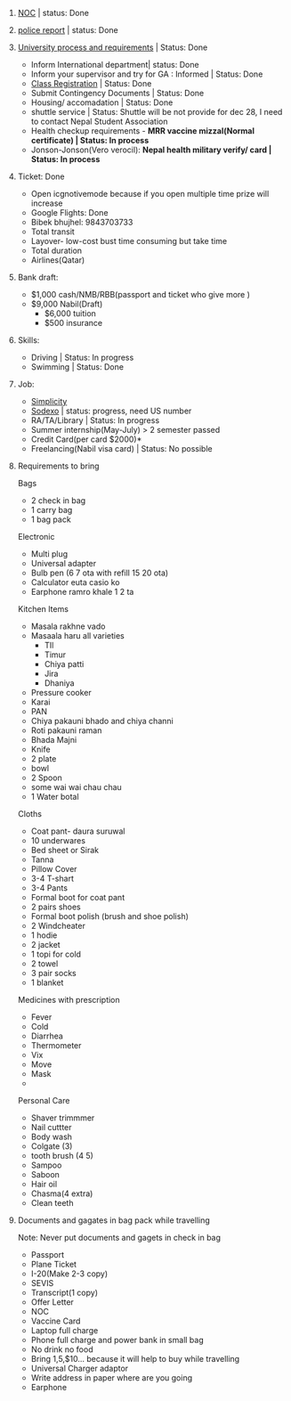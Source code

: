 1. [NOC](https://noc.moest.gov.np/profile) | status: Done
2. [police report](https://opcr.nepalpolice.gov.np/#/login) | status: Done
3. [University process and requirements](https://www.usd.edu/Admissions-and-Aid/International-Admissions/International-Graduate-Student-Checklist) | Status: Done
    * Inform International department| status: Done
    * Inform your supervisor and try for GA : Informed  | Status: Done
    * [Class Registration](https://my.usd.edu/uPortal/f/welcome/normal/render.uP) | Status: Done
    * Submit Contingency Documents | Status: Done
    * Housing/ accomadation | Status: Done
    * shuttle service | Status: Shuttle will be not provide for dec 28, I need to contact Nepal Student Association
    * Health checkup requirements - **MRR vaccine mizzal(Normal certificate) | Status: In process**
    * Jonson-Jonson(Vero verocil): **Nepal health military verify/ card | Status: In process**
4. Ticket: Done
    * Open icgnotivemode because if you open multiple time prize will increase
    * Google Flights: Done
    * Bibek bhujhel: 9843703733
    * Total transit
    * Layover- low-cost bust time consuming but take time
    * Total duration
    * Airlines(Qatar)
5. Bank draft: 
    * $1,000 cash/NMB/RBB(passport and ticket who give more )
    * $9,000 Nabil(Draft)
       * $6,000 tuition
       * $500 insurance
6. Skills:
    * Driving | Status: In progress
    * Swimming | Status: Done
 
   
6. Job:
    * [Simplicity](https://www.symplicity.com/?fbclid=IwAR2kD8iglqa3rhMBSsuIsW0gb6DzPBofka8D8nXGNNqnPOOhGmUhWtXXEIM)
    * [Sodexo](https://login.icims.com/u/login/identifier?state=hqFo2SA2bWJhNDRhUHlJTXNxRTEybG4yUklsZlhWZ1Z6OFBHNqFur3VuaXZlcnNhbC1sb2dpbqN0aWTZIDctc1ZVaEZ4MzRsQmUtTkg0bW1oTFVsbG9NWHFwdlByo2NpZNkgS0pBOTVEeEhPUE5PNTZVYU5SZFJZNTdwem42Q01IY22lb3JnaWS0b3JnX3lwSERZQVdBU01vR200b0enb3JnbmFtZaZzb2RleG8) | status: progress, need US number
    * RA/TA/Library | Status: In progress
    * Summer internship(May-July) > 2 semester passed
    * Credit Card(per card $2000)*
    * Freelancing(Nabil visa card) | Status: No possible
7. Requirements to bring
   
   Bags
   
    * 2 check in bag
    * 1 carry bag
    * 1 bag pack
    
   Electronic 
   
    * Multi plug 
    * Universal adapter 
    * Bulb pen (6 7 ota with refill 15 20 ota)
    * Calculator euta casio ko
    * Earphone ramro khale 1 2 ta
    
    Kitchen Items
    
    * Masala rakhne vado
    * Masaala haru all varieties 
        * TIl
        * Timur
        * Chiya patti
        * Jira 
        * Dhaniya
    * Pressure cooker
    * Karai
    * PAN
    * Chiya pakauni bhado and chiya channi
    * Roti pakauni raman
    * Bhada Majni
    * Knife
    * 2 plate
    * bowl
    * 2 Spoon
    * some wai wai chau chau
    *  1 Water botal
    
    Cloths
    
    * Coat pant- daura suruwal
    * 10 underwares
    * Bed sheet or Sirak
    * Tanna
    * Pillow Cover
    * 3-4 T-shart
    * 3-4 Pants
    * Formal boot for coat pant
    * 2 pairs shoes
    * Formal boot polish (brush and  shoe polish)
    * 2 Windcheater 
    * 1 hodie
    * 2 jacket
    * 1 topi for cold
    * 2 towel
    * 3 pair socks
    * 1 blanket
    
   Medicines with prescription 
    * Fever
    * Cold
    * Diarrhea
    * Thermometer
    * Vix
    * Move
    * Mask
    * 
    
    Personal Care
    
    * Shaver trimmmer 
    * Nail cuttter
    * Body wash
    * Colgate (3)
    * tooth brush (4 5)
    * Sampoo
    * Saboon
    * Hair oil
    * Chasma(4 extra)
    * Clean teeth
    
8. Documents and gagates in bag pack while travelling 

    Note: Never put documents and gagets in check in bag

    * Passport
    * Plane Ticket
    * I-20(Make 2-3 copy)
    * SEVIS 
    * Transcript(1 copy)
    * Offer Letter
    * NOC
    * Vaccine Card
    * Laptop full charge
    * Phone full charge and power bank in small bag
    * No drink no food
    * Bring $1,$5,$10... because it will help to buy while travelling
    * Universal Charger adaptor
    * Write address in paper where are you going
    * Earphone

